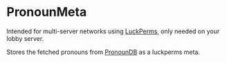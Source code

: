 # PronounMeta
Intended for multi-server networks using [LuckPerms](https://www.spigotmc.org/resources/luckperms.28140/), only needed on your lobby server.

Stores the fetched pronouns from [PronounDB](https://pronoundb.org) as a luckperms meta. 